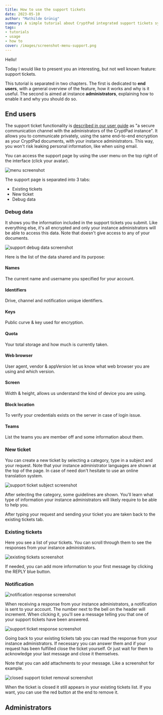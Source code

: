 ```yaml
---
title: How to use the support tickets
date: 2023-05-10
author: "Mathilde Grünig"
summary: A simple tutorial about CryptPad integrated support tickets system
tags:
- tutorials
- usage
- how to
cover: /images/screenshot-menu-support.png
---
```


Hello!

Today I would like to present you an interesting, but not well known feature: support tickets.

This tutorial is separated in two chapters. The first is dedicated to **end users**, with a general overview of the feature, how it works and why is it useful. The second is aimed at instance **administrators**, explaining how to enable it and why you should do so.

## End users

The support ticket functionality is [described in our user guide](https://docs.cryptpad.org/en/user_guide/user_account.html#support) as "a secure communication channel with the administrators of the CryptPad instance". It allows you to communicate privately, using the same end-to-end encryption as your CryptPad documents, with your instance administrators. This way, you won't risk leaking personal information, like when using email.

You can access the support page by using the user menu on the top right of the interface (click your avatar).

![menu screenshot](/images/screenshot-menu-support.png)

The support page is separated into 3 tabs:

- Existing tickets
- New ticket
- Debug data

### Debug data

It shows you the information included in the support tickets you submit. Like everything else, it's all encrypted and only your instance administrators will be able to access this data. Note that doesn't give access to any of your documents.

![support debug data screenshot](/images/screenshot-support-debug-data.png)

Here is the list of the data shared and its purpose:

#### Names
The current name and username you specified for your account.

#### Identifiers
Drive, channel and notification unique identifiers.

#### Keys
Public curve & key used for encryption.

#### Quota
Your total storage and how much is currently taken.

#### Web browser
User agent, vendor & appVersion let us know what web browser you are using and which version.

#### Screen
Width & height, allows us understand the kind of device you are using.

#### Block location
To verify your credentials exists on the server in case of login issue.

#### Teams
List the teams you are member off and some information about them.

### New ticket

You can create a new ticket by selecting a category, type in a subject and your request. Note that your instance administrator languages are shown at the top of the page. In case of need don't hesitate to use an online translation system.

![support ticket subject screenshot](/images/screenshot-support-ticket-subject.png)

After selecting the category, some guidelines are shown. You'll learn what type of information your instance administrators will likely require to be able to help you.

After typing your request and sending your ticket you are taken back to the existing tickets tab.

### Existing tickets

Here you see a list of your tickets. You can scroll through them to see the responses from your instance administrators.

![existing tickets screenshot](/images/screenshot-support-existing-tickets.png)

If needed, you can add more information to your first message by clicking the REPLY blue button.

### Notification

![notification response screenshot](/images/screenshot-notification-response.png)

When receiving a response from your instance administrators, a notification is sent to your account. The number next to the bell on the header will increment. When clicking it, you'll see a message telling you that one of your support tickets have been answered.

![support ticket response screenshot](/images/screenshot-support-existing-ticket-response.png)

Going back to your existing tickets tab you can read the response from your instance administrators. If necessary you can answer them and if your request has been fulfilled close the ticket yourself. Or just wait for them to acknowledge your last message and close it themselves.

Note that you can add attachments to your message. Like a screenshot for example.

![closed support ticket removal screenshot](/images/screenshot-support-closed-ticket-remove.png)

When the ticket is closed it still appears in your existing tickets list. If you want, you can use the red button at the end to remove it.

## Administrators

